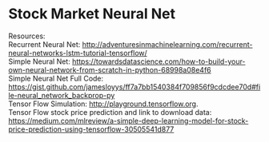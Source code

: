 # Stock Market Neural Net
Resources:  
Recurrent Neural Net: http://adventuresinmachinelearning.com/recurrent-neural-networks-lstm-tutorial-tensorflow/  
Simple Neural Net: https://towardsdatascience.com/how-to-build-your-own-neural-network-from-scratch-in-python-68998a08e4f6  
Simple Neural Net Full Code: https://gist.github.com/jamesloyys/ff7a7bb1540384f709856f9cdcdee70d#file-neural_network_backprop-py  
Tensor Flow Simulation: http://playground.tensorflow.org.  
Tensor Flow stock price prediction and link to download data: https://medium.com/mlreview/a-simple-deep-learning-model-for-stock-price-prediction-using-tensorflow-30505541d877
